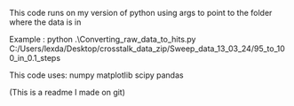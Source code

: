 This code runs on my version of python using args to point to the folder where the data is in 

Example : 
python .\Converting_raw_data_to_hits.py  C:/Users/lexda/Desktop/crosstalk_data_zip/Sweep_data_13_03_24/95_to_100_in_0.1_steps


This code uses: 
numpy 
matplotlib
scipy 
pandas

(This is a readme I made on git)
